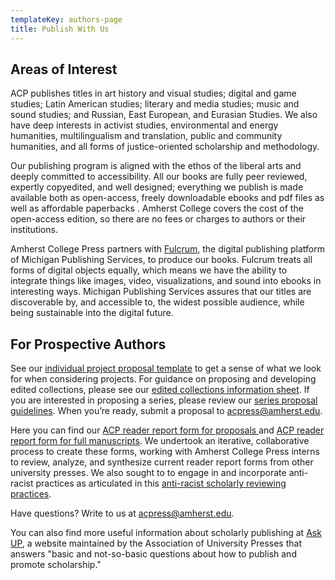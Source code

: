 ```yaml
---
templateKey: authors-page
title: Publish With Us
---
```

## Areas of Interest

ACP publishes titles in art history and visual studies; digital and game studies; Latin American studies; literary and media studies; music and sound studies; and Russian, East European, and Eurasian Studies. We also have deep interests in activist studies, environmental and energy humanities, multilingualism and translation, public and community humanities, and all forms of justice-oriented scholarship and methodology.

Our publishing program is aligned with the ethos of the liberal arts and deeply committed to accessibility. All our books are fully peer reviewed, expertly copyedited, and well designed; everything we publish is made available both as open-access, freely downloadable ebooks and pdf files as well as affordable paperbacks . Amherst College covers the cost of the open-access edition, so there are no fees or charges to authors or their institutions.

Amherst College Press partners with [Fulcrum](https://www.fulcrum.org/), the digital publishing platform of Michigan Publishing Services, to produce our books. Fulcrum treats all forms of digital objects equally, which means we have the ability to integrate things like images, video, visualizations, and sound into ebooks in interesting ways. Michigan Publishing Services assures that our titles are discoverable by, and accessible to, the widest possible audience, while being sustainable into the digital future.

## For Prospective Authors

See our [individual project proposal template](https://docs.google.com/document/d/1jGNlpD6nT7ZlVTs6tNwyNB164AExiIQ0lPHhWM8usLs/edit?usp=sharing) to get a sense of what we look for when considering projects. For guidance on proposing and developing edited collections, please see our [edited collections information sheet](https://docs.google.com/document/d/1ktceIkrdLfzg9Xo3pr16bYH6EHfEv3B3jBFNLIHNac4/edit?usp=sharing).  If you are interested in proposing a series, please review our [series proposal guidelines](https://docs.google.com/document/d/1j3W09SHS3fj0VKvC8WiilYmpg3P0w3lecp8liRZSAvw/edit?usp=sharing). When you’re ready, submit a proposal to <a href="mailto:acpress@amherst.edu">acpress@amherst.edu</a>.

Here you can find our [ACP reader report form for proposals ](https://docs.google.com/document/d/1qPhWyABNPNcDT_-V7tI8_gIyUeptHdFixrELk81FLFY/edit?usp=sharing)and [ACP reader report form for full manuscripts](https://docs.google.com/document/d/1Pn1IV67WIyZkOiz3Nc-vulowq5bwCbjfyya5NBrh_Hg/edit?usp=sharing). We undertook an iterative, collaborative process to create these forms, working with Amherst College Press interns to review, analyze, and synthesize current reader report forms from other university presses. We also sought to to engage in and incorporate anti-racist practices as articulated in this [anti-racist scholarly reviewing practices](https://docs.google.com/document/d/1lZmZqeNNnYfYgmTKSbL2ijYbR4OMovv6A-bDwJRnwx8/edit).

Have questions? Write to us at <a href="mailto:acpress@amherst.edu">acpress@amherst.edu</a>.

You can also find more useful information about scholarly publishing at [Ask UP](https://ask.up.hcommons.org/), a website maintained by the Association of University Presses that answers "basic and not-so-basic questions about how to publish and promote scholarship."